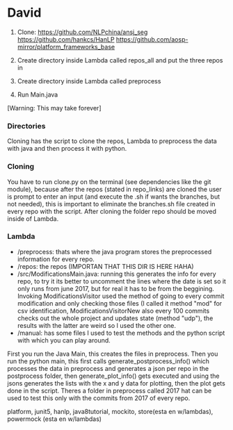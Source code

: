 # David

1. Clone:
https://github.com/NLPchina/ansj_seg
https://github.com/hankcs/HanLP
https://github.com/aosp-mirror/platform_frameworks_base

2. Create directory inside Lambda called repos_all and put the three repos in
3. Create directory inside Lambda called preprocess
4. Run Main.java

[Warning: This may take forever]

### Directories

Cloning has the script to clone the repos, Lambda to preprocess the data with java and then process it with python.

### Cloning

You have to run clone.py on the terminal (see dependencies like the git module), because after the repos (stated in repo_links) are cloned the user is prompt to enter an input (and execute the .sh if wants the branches, but not needed), this is important to eliminate the branches.sh file created in every repo with the script. After cloning the folder repo should be moved inside of Lambda. 

### Lambda

- /preprocess: thats where the java program stores the preprocessed information for every repo.
- /repos: the repos (IMPORTAN THAT THIS DIR IS HERE HAHA)
- /src/ModificationsMain.java: running this generates the info for every repo, to try it its better to uncomment the lines where the date is set so it only runs from june 2017, but for real it has to be from the beggining. Invoking ModificationsVisitor used the method of going to every commit modification and only checking those files (I called it method "mod" for csv identification, ModificationsVisitorNew also every 100 commits checks out the whole project and updates state (method "udp"), the results with the latter are weird so I used the other one. 
- /manual: has some files I used to test the methods and the python script with which you can play around. 

First you run the Java Main, this creates the files in preprocess. Then you run the python main, this first calls generate_postprocess_info() which processes the data in preprocess and generates a json per repo in the postprocess folder, then generate_plot_info() gets executed and using the jsons generates the lists with the x and y data for plotting, then the plot gets done in the script.  Theres a folder in preprocess called 2017 hat can be used to test this only with the commits from 2017 of every repo.


platform, junit5, hanlp, java8tutorial, mockito, store(esta en w/lambdas), powermock (esta en w/lambdas)